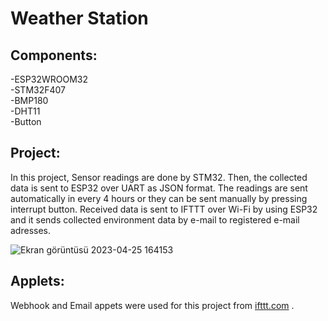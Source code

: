 <h1>Weather Station</h1>

<h2>Components:</h2>
-ESP32WROOM32  <br>
-STM32F407 <br>
-BMP180 <br>
-DHT11 <br>
-Button <br>

<h2>Project:</h2>

In this project, Sensor readings are done by STM32. Then, the collected data is sent to ESP32 over UART as JSON format. The readings are sent
automatically in every 4 hours or they can be sent manually by pressing interrupt button. Received data is sent to IFTTT over Wi-Fi by using ESP32 and it sends collected
environment data by e-mail to registered e-mail adresses. 

![Ekran görüntüsü 2023-04-25 164153](https://user-images.githubusercontent.com/99329257/234295685-4a0df123-6a50-4583-b52a-00b3e97ccf89.png)


<h2>Applets:</h2>

Webhook and Email appets were used for this project from <a href="url">ifttt.com</a> . 
